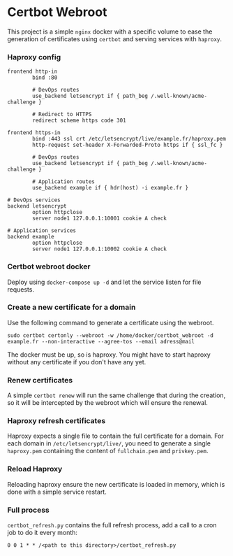 # Certbot Webroot

This project is a simple ```nginx``` docker with a specific volume to ease the generation of certificates using ```certbot``` and serving services with ```haproxy```.

### Haproxy config

```
frontend http-in
        bind :80

        # DevOps routes
        use_backend letsencrypt if { path_beg /.well-known/acme-challenge }

        # Redirect to HTTPS
        redirect scheme https code 301

frontend https-in
        bind :443 ssl crt /etc/letsencrypt/live/example.fr/haproxy.pem 
        http-request set-header X-Forwarded-Proto https if { ssl_fc }

        # DevOps routes
        use_backend letsencrypt if { path_beg /.well-known/acme-challenge }

        # Application routes
        use_backend example if { hdr(host) -i example.fr }

# DevOps services
backend letsencrypt
        option httpclose
        server node1 127.0.0.1:10001 cookie A check

# Application services
backend example
        option httpclose
        server node1 127.0.0.1:10002 cookie A check
```

### Certbot webroot docker

Deploy using ```docker-compose up -d``` and let the service listen for file requests.

### Create a new certificate for a domain

Use the following command to generate a certificate using the webroot.

```sudo certbot certonly --webroot -w /home/docker/certbot_webroot -d example.fr --non-interactive --agree-tos --email adress@mail```

The docker must be up, so is haproxy. You might have to start haproxy without any certificate if you don't have any yet.

### Renew certificates

A simple ``certbot renew`` will run the same challenge that during the creation, so it will be intercepted by the webroot which will ensure the renewal.
 
### Haproxy refresh certificates

Haproxy expects a single file to contain the full certificate for a domain. For each domain in ``/etc/letsencrypt/live/``, you need to generate a single ``haproxy.pem`` containing the content of ``fullchain.pem`` and ``privkey.pem``.

### Reload Haproxy

Reloading haproxy ensure the new certificate is loaded in memory, which is done with a simple service restart.

### Full process

``certbot_refresh.py`` contains the full refresh process, add a call to a cron job to do it every month:

``0 0 1 * * /<path to this directory>/certbot_refresh.py``
